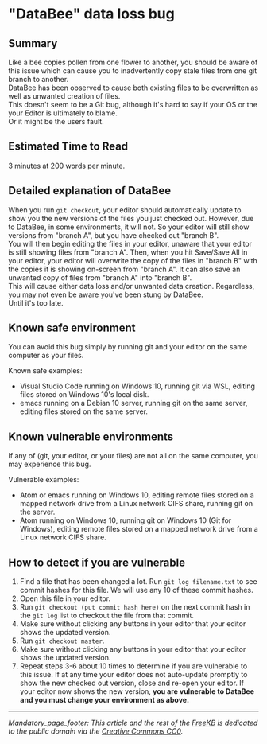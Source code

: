 # "DataBee" data loss bug

## Summary
Like a bee copies pollen from one flower to another, you should be aware of this issue which can cause you to inadvertently copy stale files from one git branch to another.   
DataBee has been observed to cause both existing files to be overwritten as well as unwanted creation of files.  
This doesn't seem to be a Git bug, although it's hard to say if your OS or the your Editor is ultimately to blame.  
Or it might be the users fault.

## Estimated Time to Read
3 minutes at 200 words per minute.

## Detailed explanation of DataBee
When you run `git checkout`, your editor should automatically update to show you the new versions of the files you just checked out.  However, due to DataBee, in some environments, it will not.  So your editor will still show versions from "branch A", but you have checked out "branch B".   
You will then begin editing the files in your editor, unaware that your editor is still showing files from "branch A".  Then, when you hit Save/Save All in your editor, your editor will overwrite the copy of the files in "branch B" with the copies it is showing on-screen from "branch A".  It can also save an unwanted copy of files from "branch A" into "branch B".  
This will cause either data loss and/or unwanted data creation.  Regardless, you may not even be aware you've been stung by DataBee.  
Until it's too late.

## Known safe environment
 You can avoid this bug simply by running git and your editor on the same computer as your files.  

Known safe examples:
 - Visual Studio Code running on Windows 10, running git via WSL, editing files stored on Windows 10's local disk.
 - emacs running on a Debian 10 server, running git on the same server, editing files stored on the same server.

## Known vulnerable environments
If any of (git, your editor, or your files) are not all on the same computer, you may experience this bug.

Vulnerable examples:
- Atom or emacs running on Windows 10, editing remote files stored on a mapped network drive from a Linux network CIFS share, running git on the server.
- Atom running on Windows 10, running git on Windows 10 (Git for Windows), editing remote files stored on a mapped network drive from a Linux network CIFS share.

## How to detect if you are vulnerable
1. Find a file that has been changed a lot.  Run `git log filename.txt` to see commit hashes for this file.  We will use any 10 of these commit hashes.
1. Open this file in your editor.
1. Run `git checkout (put commit hash here)` on the next commit hash in the `git log` list to checkout the file from that commit.
1. Make sure without clicking any buttons in your editor that your editor shows the updated version.
1. Run `git checkout master`.
1. Make sure without clicking any buttons in your editor that your editor shows the updated version.
1. Repeat steps 3-6 about 10 times to determine if you are vulnerable to this issue. If at any time your editor does not auto-update promptly to show the new checked out version, close and re-open your editor.  If your editor now shows the new version, **you are vulnerable to DataBee and you must change your environment as above.**



*** 
_Mandatory_page_footer: This article and the rest of the [FreeKB](../README.md) is dedicated to the public domain via the [Creative Commons CC0](../LICENSE.md)._



